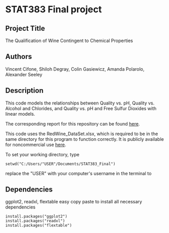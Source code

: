 # STAT383 Final project
## Project Title
The Qualification of Wine Contingent to Chemical Properties
## Authors
Vincent Cifone, Shiloh Degray, Colin Gasiewicz, Amanda Polarolo, Alexander Seeley
## Description
This code models the relationships between Quality vs. pH, Quality vs. Alcohol and Chlorides, and Quality vs. pH and Free Sulfur Dioxides with linear models.

The corresponding report for this repository can be found [here](https://docs.google.com/document/d/1sOKuDMC33Faa35nVzSbotYwt0hevsd0j9ZoYJ9-daWk/edit?usp=sharing).


This code uses the RedWine_DataSet.xlsx, which is required to be in the same directory for this program to function correctly. It is publicly available for noncommercial use [here](https://archive.ics.uci.edu/dataset/186/wine+quality).

To set your working directory, type
```
setwd("C:/Users/"USER"/Documents/STAT383_Final")
```
replace the "USER" with your computer's username in the terminal to
## Dependencies 
ggplot2, readxl, flextable
easy copy paste to install all necessary dependencies
```
install.packages("ggplot2")
install.packages("readxl")
install.packages("flextable")
```

